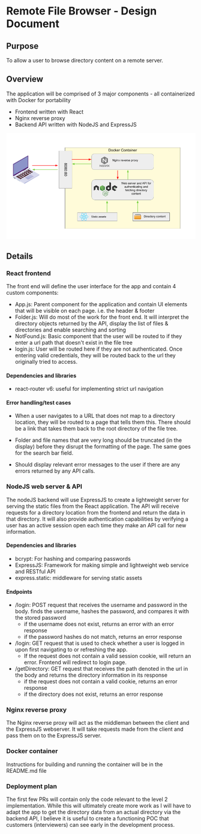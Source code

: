 # Remote File Browser - Design Document

## Purpose

To allow a user to browse directory content on a remote server.

## Overview

The application will be comprised of 3 major components - all containerized with Docker for portability

- Frontend written with React
- Nginx reverse proxy
- Backend API written with NodeJS and ExpressJS

![Overview Wireframe](/public/images/TeleportOverviewWF.png)

## Details

### React frontend

The front end will define the user interface for the app and contain 4 custom components:
- App.js: Parent component for the application and contain UI elements that will be visible on each page. i.e. the header & footer
- Folder.js: Will do most of the work for the front end. It will interpret the directory objects returned by the API, display the list of files & directories and enable searching and sorting
- NotFound.js: Basic component that the user will be routed to if they enter a url path that doesn't exist in the file tree
- login.js: User will be routed here if they are not authenticated. Once entering valid credentials, they will be routed back to the url they originally tried to access.

#### Dependencies and libraries

- react-router v6: useful for implementing strict url navigation

#### Error handling/test cases

- When a user navigates to a URL that does not map to a directory location, they will be routed to a page that tells them this. There should be a link that takes them back to the root directory of the file tree.

- Folder and file names that are very long should be truncated (in the display) before they disrupt the formatting of the page. The same goes for the search bar field.

- Should display relevant error messages to the user if there are any errors returned by any API calls.

### NodeJS web server & API

The nodeJS backend will use ExpressJS to create a lightweight server for serving the static files from the React application. The API will receive requests for a directory location from the frontend and return the data in that directory. It will also provide authentication capabilities by verifying a user has an active session open each time they make an API call for new information.

#### Dependencies and libraries

- bcrypt: For hashing and comparing passwords
- ExpressJS: Framework for making simple and lightweight web service and RESTful API
- express.static: middleware for serving static assets

#### Endpoints

- /login: POST request that receives the username and password in the body. finds the username, hashes the password, and compares it with the stored password
    - if the username does not exist, returns an error with an error response
    - if the password hashes do not match, returns an error response
- /login: GET request that is used to check whether a user is logged in upon first navigating to or refreshing the app.
    - If the request does not contain a valid session cookie, will return an error. Frontend will redirect to login page.
- /getDirectory: GET request that receives the path denoted in the url in the body and returns the directory information in its response
    - if the request does not contain a valid cookie, returns an error response
    - if the directory does not exist, returns an error response

### Nginx reverse proxy

The Nginx reverse proxy will act as the middleman between the client and the ExpressJS webserver. It will take requests made from the client and pass them on to the ExpressJS server.

### Docker container

Instructions for building and running the container will be in the README.md file

### Deployment plan

The first few PRs will contain only the code relevant to the level 2 implementation. While this will ultimately create more work as I will have to adapt the app to get the directory data from an actual directory via the backend API, I believe it is useful to create a functioning POC that customers (interviewers) can see early in the development process.

